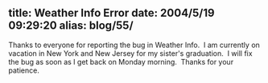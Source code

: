 title: Weather Info Error
date: 2004/5/19 09:29:20
alias: blog/55/
---
Thanks to everyone for reporting the bug in Weather Info.  I am currently on vacation in New York and New Jersey for my sister's graduation.  I will fix the bug as soon as I get back on Monday morning.  Thanks for your patience.